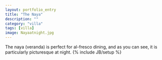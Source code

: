 ```yaml
---
layout: portfolio_entry
title: "The Naya"
description: ""
category: "villa"
tags: [villa]
image: Nayaatnight.jpg
---
```

The naya (veranda) is perfect for al-fresco dining, and as you can see, it is particularly picturesque at night.
{% include JB/setup %}
